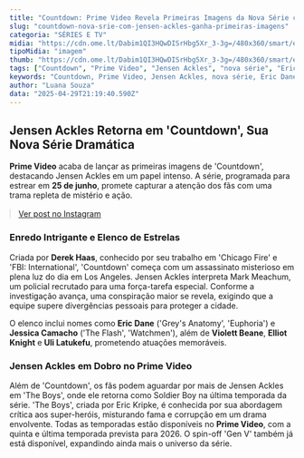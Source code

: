 ```yaml
---
title: "Countdown: Prime Video Revela Primeiras Imagens da Nova Série com Jensen Ackles"
slug: "countdown-nova-srie-com-jensen-ackles-ganha-primeiras-imagens"
categoria: "SÉRIES E TV"
midia: "https://cdn.ome.lt/Dabim1QI3HQwDISrHbg5Xr_3-3g=/480x360/smart/extras/conteudos/Captura_de_tela_2025-04-29_162009.png"
tipoMidia: "imagem"
thumb: "https://cdn.ome.lt/Dabim1QI3HQwDISrHbg5Xr_3-3g=/480x360/smart/extras/conteudos/Captura_de_tela_2025-04-29_162009.png"
tags: ["Countdown", "Prime Video", "Jensen Ackles", "nova série", "Eric Dane", "Jessica Camacho", "estreia", "The Boys", "Derek Haas"]
keywords: "Countdown, Prime Video, Jensen Ackles, nova série, Eric Dane, Jessica Camacho, estreia, The Boys, Derek Haas"
author: "Luana Souza"
data: "2025-04-29T21:19:40.590Z"
---
```


## Jensen Ackles Retorna em 'Countdown', Sua Nova Série Dramática

**Prime Video** acaba de lançar as primeiras imagens de 'Countdown', destacando Jensen Ackles em um papel intenso. A série, programada para estrear em **25 de junho**, promete capturar a atenção dos fãs com uma trama repleta de mistério e ação.

<blockquote class="instagram-media" data-instgrm-permalink="https://www.instagram.com/p/DJCaSdsxMMN/" data-instgrm-version="14" style="width:100%; max-width:540px; margin:1rem auto;"><a href="https://www.instagram.com/p/DJCaSdsxMMN/">Ver post no Instagram</a></blockquote>

### Enredo Intrigante e Elenco de Estrelas

Criada por **Derek Haas**, conhecido por seu trabalho em 'Chicago Fire' e 'FBI: International', 'Countdown' começa com um assassinato misterioso em plena luz do dia em Los Angeles. Jensen Ackles interpreta Mark Meachum, um policial recrutado para uma força-tarefa especial. Conforme a investigação avança, uma conspiração maior se revela, exigindo que a equipe supere divergências pessoais para proteger a cidade.

O elenco inclui nomes como **Eric Dane** ('Grey's Anatomy', 'Euphoria') e **Jessica Camacho** ('The Flash', 'Watchmen'), além de **Violett Beane**, **Elliot Knight** e **Uli Latukefu**, prometendo atuações memoráveis.

### Jensen Ackles em Dobro no Prime Video

Além de 'Countdown', os fãs podem aguardar por mais de Jensen Ackles em 'The Boys', onde ele retorna como Soldier Boy na última temporada da série. 'The Boys', criada por Eric Kripke, é conhecida por sua abordagem crítica aos super-heróis, misturando fama e corrupção em um drama envolvente. Todas as temporadas estão disponíveis no **Prime Video**, com a quinta e última temporada prevista para 2026. O spin-off 'Gen V' também já está disponível, expandindo ainda mais o universo da série.